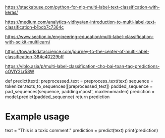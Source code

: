 https://stackabuse.com/python-for-nlp-multi-label-text-classification-with-keras/

https://medium.com/analytics-vidhya/an-introduction-to-multi-label-text-classification-b1bcb7c7364c

https://www.section.io/engineering-education/multi-label-classification-with-scikit-multilearn/

https://towardsdatascience.com/journey-to-the-center-of-multi-label-classification-384c40229bff

https://viblo.asia/p/multi-label-classification-cho-bai-toan-tag-predictions-oOVlY2Lr58W


def predict(text):
    preprocessed_text = preprocess_text(text)
    sequence = tokenizer.texts_to_sequences([preprocessed_text])
    padded_sequence = pad_sequences(sequence, padding='post', maxlen=maxlen)
    prediction = model.predict(padded_sequence)
    return prediction

# Example usage
text = "This is a toxic comment."
prediction = predict(text)
print(prediction)
